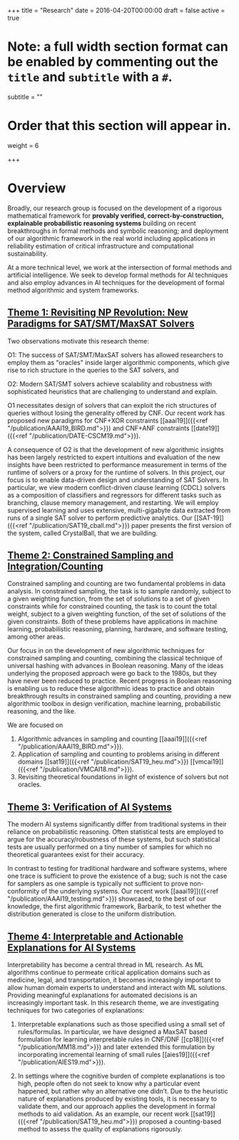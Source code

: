+++
title = "Research"
date = 2016-04-20T00:00:00
draft = false
active = true


# Note: a full width section format can be enabled by commenting out the `title` and `subtitle` with a `#`.
subtitle = ""

# Order that this section will appear in.
weight = 6

+++

# __Overview__

Broadly, our research group is focused on the development of a rigorous mathematical framework for <b> provably verified, correct-by-construction, explainable probabilistic reasoning systems </b> building on recent breakthroughs in formal methods and symbolic reasoning; and deployment of our algorithmic framework in the real world including applications in reliability estimation of critical infrastructure and computational sustainability.

At a more technical level, we work at the intersection of formal methods and artificial intelligence. We seek to develop formal methods for AI techniques and also employ advances in AI techniques for the development of formal method algorithmic and system frameworks.


## <u> Theme 1: Revisiting NP Revolution: New Paradigms for SAT/SMT/MaxSAT Solvers </u>

Two observations motivate this research theme:

O1: The success of SAT/SMT/MaxSAT solvers has allowed researchers to employ them as "oracles" inside larger algorithmic components, which give rise to rich structure in the queries to the SAT solvers, and

O2: Modern SAT/SMT solvers achieve scalability and robustness with sophisticated heuristics that are challenging to understand and explain.

O1 necessitates design of solvers that can exploit the rich structures of queries without losing the generality offered by CNF. Our recent work has proposed new paradigms for CNF+XOR constraints
[[aaai19]]({{<ref "/publication/AAAI19_BIRD.md">}}) and CNF+ANF constraints [[date19]]({{<ref "/publication/DATE-CSCM19.md">}}).

A consequence of O2 is that the development of new algorithmic insights has been largely restricted to expert intuitions and evaluation of the new insights have been restricted to performance measurement in terms of the runtime of solvers or a proxy for the runtime of solvers. In this project, our focus is to enable data-driven design and understanding of SAT Solvers. In particular, we view modern conflict-driven clause learning (CDCL) solvers as a composition of classifiers and regressors for different tasks such as branching, clause memory management, and restarting. We will employ supervised learning and uses extensive, multi-gigabyte data extracted from runs of a single SAT solver to perform predictive analytics. Our [[SAT-19]]({{<ref "/publication/SAT19_cball.md">}}) paper presents the first version of the system, called CrystalBall, that we are building.



## <u> Theme 2: Constrained Sampling and Integration/Counting </u>

Constrained sampling and counting are two fundamental problems in data analysis. In constrained sampling, the task is to sample randomly, subject to a given weighting function, from the set of solutions to a set of given constraints while for constrained counting, the task is to count the total weight, subject to a given weighting function, of the set of solutions of the given constraints. Both of these problems have applications in machine learning, probabilistic reasoning, planning, hardware, and software testing, among other areas.

Our focus in on the development of new algorithmic techniques for constrained sampling and counting, combining the classical technique of universal hashing with advances in Boolean reasoning. Many of the ideas underlying the proposed approach were go back to the 1980s, but they have never been reduced to practice. Recent progress in Boolean reasoning is enabling us to reduce these algorithmic ideas to practice and obtain breakthrough results in constrained sampling and counting, providing a new algorithmic toolbox in design verification, machine learning, probabilistic reasoning, and the like.

We are focused on

1. Algorithmic advances in sampling and counting [[aaai19]]({{<ref "/publication/AAAI19_BIRD.md">}}).
2. Application of sampling and counting to problems arising in different domains [[sat19]]({{<ref "/publication/SAT19_heu.md">}}) [[vmcai19]]({{<ref "/publication/VMCAI18.md">}}).
3. Revisiting theoretical foundations in light of existence of solvers but not oracles.


## <u> Theme 3: Verification of AI Systems </u>


The modern AI systems significantly differ from traditional systems in
their reliance on probabilistic reasoning.  Often statistical tests are
employed to argue for the accuracy/robustness of these systems, but such
statistical tests are usually performed on a tiny number of samples for
which no theoretical guarantees exist for their accuracy.

In contrast to
testing for traditional hardware and software systems, where one trace
is sufficient to prove the existence of a bug; such is not the case for
samplers as one sample is typically not sufficient to prove
non-conformity of the underlying systems. Our recent work
[[aaai19]]({{<ref "/publication/AAAI19_testing.md">}}) showcased, to the best of our knowledge, the first algorithmic framework, Barbarik, to test whether the distribution generated is close to the uniform distribution.
## <u> Theme 4: Interpretable and Actionable Explanations for AI Systems </u>

Interpretability has become a central thread in ML research. As ML algorithms
continue to permeate critical application domains such as medicine, legal, and
transportation, it becomes increasingly important to allow human domain experts to
understand and interact with ML solutions. Providing meaningful explanations for automated
decisions is an increasingly important task. In this research theme, we are investigating techniques for two categories of explanations:

1. Interpretable explanations such as those specified using a small set of rules/formulas. In particular, we have designed a MaxSAT based formulation for learning interpretable rules in CNF/DNF [[cp18]]({{<ref "/publication/MM18.md">}}) and later extended this formulation by incorporating incremental learning of small rules [[aies19]]({{<ref "/publication/AIES19.md">}}).


2. In settings where the cognitive burden of complete explanations is too high, people often do not seek to know why
a particular event happened, but rather why an alternative one
didn’t. Due to the heuristic nature of explanations produced by
existing tools, it is necessary to validate them, and our approach
applies the development in formal methods to aid validation. As an
example, our recent work [[sat19]]({{<ref "/publication/SAT19_heu.md">}})
proposed a counting-based method to assess the quality of explanations rigorously.

